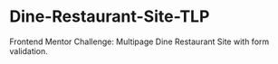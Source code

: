 # Dine-Restaurant-Site-TLP
Frontend Mentor Challenge: Multipage Dine Restaurant Site with form validation. 
